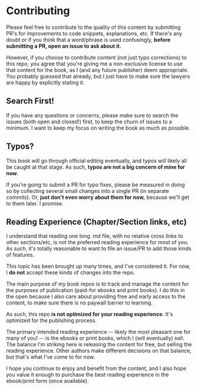 # Contributing

Please feel free to contribute to the quality of this content by submitting PR's for improvements to code snippets, explanations, etc. If there's any doubt or if you think that a word/phrase is used confusingly, **before submitting a PR, open an issue to ask about it.**

However, if you choose to contribute content (not just typo corrections) to this repo, you agree that you're giving me a non-exclusive license to use that content for the book, as I (and any future publisher) deem appropriate. You probably guessed that already, but I just have to make sure the lawyers are happy by explicitly stating it.

## Search First!

If you have any questions or concerns, please make sure to search the issues (both open and closed!) first, to keep the churn of issues to a minimum. I want to keep my focus on writing the book as much as possible.

## Typos?

This book will go through official editing eventually, and typos will likely all be caught at that stage. As such, **typos are not a big concern of mine for now**.

If you're going to submit a PR for typo fixes, please be measured in doing so by collecting several small changes into a single PR (in separate commits). Or, **just don't even worry about them for now,** because we'll get to them later. I promise.

## Reading Experience (Chapter/Section links, etc)

I understand that reading one long .md file, with no relative cross links to other sections/etc, is not the preferred reading experience for most of you. As such, it's totally reasonable to want to file an issue/PR to add those kinds of features.

This topic has been brought up many times, and I've considered it. For now, I **do not** accept these kinds of changes into the repo.

The main purpose of my book repos is to track and manage the content for the purposes of publication (paid-for ebooks and print books). I do this in the open because I also care about providing free and early access to the content, to make sure there is no paywall barrier to learning.

As such, this repo **is not optimized for your reading experience.** It's optimized for the publishing process.

The primary intended reading experience -- likely the most pleasant one for many of you! -- is the ebooks or print books, which I (will eventually) sell. The balance I'm striking here is releasing the content for free, but selling the reading experience. Other authors make different decisions on that balance, but that's what I've come to for now.

I hope you continue to enjoy and benefit from the content, and I also hope you value it enough to purchase the best reading experience in the ebook/print form (once available).
